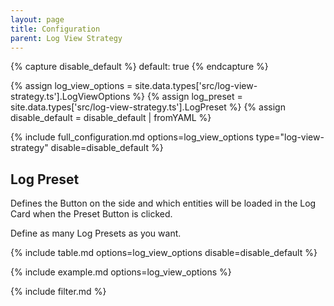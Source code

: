 ```yaml
---
layout: page
title: Configuration
parent: Log View Strategy
---
```


{% capture disable_default %}
default: true
{% endcapture %}

{% assign log_view_options = site.data.types['src/log-view-strategy.ts'].LogViewOptions %}
{% assign log_preset = site.data.types['src/log-view-strategy.ts'].LogPreset %}
{% assign disable_default = disable_default | fromYAML %}

{% include full_configuration.md options=log_view_options type="log-view-strategy" disable=disable_default %}

## Log Preset

Defines the Button on the side and which entities will be loaded in the Log Card when the Preset Button is clicked.

Define as many Log Presets as you want.

{% include table.md options=log_view_options disable=disable_default %}

{% include example.md options=log_view_options %}

{% include filter.md %}
